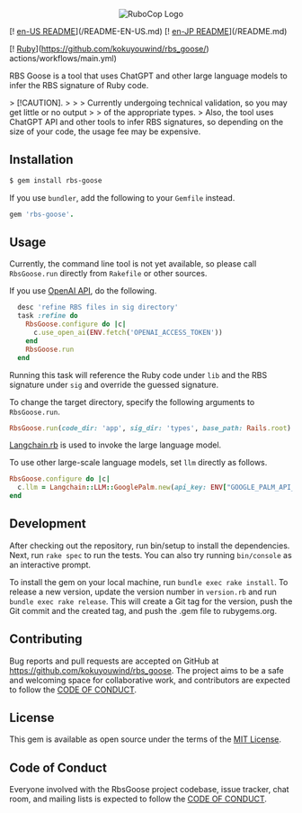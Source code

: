 <p align="center">
  <img src="https://raw.githubusercontent.com/kokuyouwind/rbs_goose/main/assets/logo.svg" alt="RuboCop Logo"/>
</p>

[! [en-US README](https://img.shields.io/badge/Multilingual_README-en--US-blue.svg)](/README-EN-US.md)
[! [en-JP README](https://img.shields.io/badge/Multilingual_README-ja--JP-orangered.svg)](/README.md)

[! [Ruby](https://github.com/kokuyouwind/rbs_goose/actions/workflows/main.yml/badge.svg)](https://github.com/kokuyouwind/rbs_goose/) actions/workflows/main.yml)

RBS Goose is a tool that uses ChatGPT and other large language models to infer the RBS signature of Ruby code.

&gt; [!CAUTION].
&gt; &gt; &gt; Currently undergoing technical validation, so you may get little or no output &gt; &gt; of the appropriate types.
&gt; Also, the tool uses ChatGPT API and other tools to infer RBS signatures, so depending on the size of your code, the usage fee may be expensive.

## Installation

```bash
$ gem install rbs-goose
```

If you use `bundler`, add the following to your `Gemfile` instead.

```ruby
gem 'rbs-goose'.
```

## Usage

Currently, the command line tool is not yet available, so please call `RbsGoose.run` directly from `Rakefile` or other sources.

If you use [OpenAI API](https://openai.com/blog/openai-api), do the following.

```ruby
  desc 'refine RBS files in sig directory'
  task :refine do
    RbsGoose.configure do |c|
      c.use_open_ai(ENV.fetch('OPENAI_ACCESS_TOKEN'))
    end
    RbsGoose.run
  end
```

Running this task will reference the Ruby code under `lib` and the RBS signature under `sig` and override the guessed signature.

To change the target directory, specify the following arguments to `RbsGoose.run`.

```ruby
RbsGoose.run(code_dir: 'app', sig_dir: 'types', base_path: Rails.root)
```

[Langchain.rb](https://github.com/andreibondarev/langchainrb) is used to invoke the large language model.

To use other large-scale language models, set `llm` directly as follows.

```ruby
RbsGoose.configure do |c|
  c.llm = Langchain::LLM::GooglePalm.new(api_key: ENV["GOOGLE_PALM_API_KEY"])
end
```

## Development

After checking out the repository, run bin/setup to install the dependencies. Next, run `rake spec` to run the tests. You can also try running `bin/console` as an interactive prompt.

To install the gem on your local machine, run `bundle exec rake install`. To release a new version, update the version number in `version.rb` and run `bundle exec rake release`. This will create a Git tag for the version, push the Git commit and the created tag, and push the .gem file to rubygems.org.

## Contributing

Bug reports and pull requests are accepted on GitHub at https://github.com/kokuyouwind/rbs_goose. The project aims to be a safe and welcoming space for collaborative work, and contributors are expected to follow the [CODE OF CONDUCT](/CODE_OF_CONDUCT.md).

## License

This gem is available as open source under the terms of the [MIT License](https://opensource.org/licenses/MIT).

## Code of Conduct

Everyone involved with the RbsGoose project codebase, issue tracker, chat room, and mailing lists is expected to follow the [CODE OF CONDUCT](/CODE_OF_CONDUCT.md).
